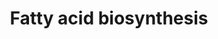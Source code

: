 ---
annotations:
- type: Pathway Ontology
  value: fatty acid biosynthetic pathway
- type: Pathway Ontology
  value: classic metabolic pathway
authors:
- MaintBot
- AlexanderPico
- Eweitz
description: ''
last-edited: 2021-05-26
organisms:
- Pan troglodytes
redirect_from:
- /index.php/Pathway:WP903
- /instance/WP903
schema-jsonld:
- '@context': https://schema.org/
  '@id': https://wikipathways.github.io/pathways/WP903.html
  '@type': Dataset
  creator:
    '@type': Organization
    name: WikiPathways
  description: ''
  keywords:
  - ACSS2
  - DECR1
  - FASN
  - PC
  - ACLY
  - PECR
  - ECHDC1
  - ACACB
  - HADH
  - Malonyl-CoA
  - ACSL3
  - ECHS1
  - ACSL1
  - ECHDC2
  - Acetyl-CoA
  - Acyl-CoA (n+2)
  - ACSL4
  - ACSL6
  - ACACA
  - ACAA2
  - ACSL5
  - ECHDC3
  - ECH1
  - MECR
  - SCD
  license: CC0
  name: Fatty acid biosynthesis
seo: CreativeWork
title: Fatty acid biosynthesis
wpid: WP903
---